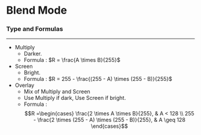 # Blend Mode
### Type and Formulas
---
- Multiply
	- Darker.
	- Formula :  $R = \frac{A \times B}{255}$
- Screen
	- Bright.
	- Formula :  $R = 255 - \frac{(255 - A) \times (255 - B)}{255}$
- Overlay
	- Mix of Multiply and Screen
	- Use Multiply if dark, Use Screen if bright.
	- Formula :  $$R =\begin{cases}
\frac{2 \times A \times B}{255}, & A < 128 \\
255 - \frac{2 \times (255 - A) \times (255 - B)}{255}, & A \geq 128
\end{cases}$$